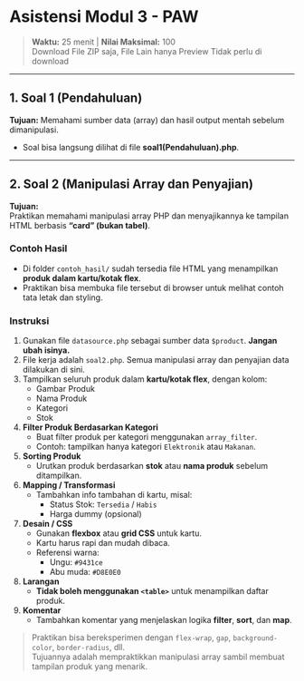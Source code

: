 # Asistensi Modul 3 - PAW

> **Waktu:** 25 menit | **Nilai Maksimal:** 100  
> Download File ZIP saja, File Lain hanya Preview Tidak perlu di download

---

## 1. Soal 1 (Pendahuluan)  
**Tujuan:** Memahami sumber data (array) dan hasil output mentah sebelum dimanipulasi.  
- Soal bisa langsung dilihat di file **soal1(Pendahuluan).php**.

---

## 2. Soal 2 (Manipulasi Array dan Penyajian)  
**Tujuan:**  
Praktikan memahami manipulasi array PHP dan menyajikannya ke tampilan HTML berbasis **“card” (bukan tabel)**.

### Contoh Hasil
- Di folder `contoh_hasil/` sudah tersedia file HTML yang menampilkan **produk dalam kartu/kotak flex**.  
- Praktikan bisa membuka file tersebut di browser untuk melihat contoh tata letak dan styling.  

### Instruksi
1. Gunakan file `datasource.php` sebagai sumber data `$product`. **Jangan ubah isinya.**  
2. File kerja adalah `soal2.php`. Semua manipulasi array dan penyajian data dilakukan di sini.  
3. Tampilkan seluruh produk dalam **kartu/kotak flex**, dengan kolom:
   - Gambar Produk  
   - Nama Produk  
   - Kategori  
   - Stok
4. **Filter Produk Berdasarkan Kategori**
   - Buat filter produk per kategori menggunakan `array_filter`.  
   - Contoh: tampilkan hanya kategori `Elektronik` atau `Makanan`.
5. **Sorting Produk**
   - Urutkan produk berdasarkan **stok** atau **nama produk** sebelum ditampilkan.
6. **Mapping / Transformasi**
   - Tambahkan info tambahan di kartu, misal:
     - Status Stok: `Tersedia` / `Habis`  
     - Harga dummy (opsional)
7. **Desain / CSS**
   - Gunakan **flexbox** atau **grid CSS** untuk kartu.  
   - Kartu harus rapi dan mudah dibaca.  
   - Referensi warna:
     - Ungu: `#9431ce`  
     - Abu muda: `#D8E0E0`
8. **Larangan**
   - **Tidak boleh menggunakan `<table>`** untuk menampilkan daftar produk.
9. **Komentar**
   - Tambahkan komentar yang menjelaskan logika **filter**, **sort**, dan **map**.

> Praktikan bisa bereksperimen dengan `flex-wrap`, `gap`, `background-color`, `border-radius`, dll.  
> Tujuannya adalah mempraktikkan manipulasi array sambil membuat tampilan produk yang menarik.


